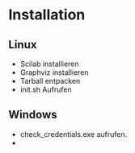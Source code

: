 # Installation
## Linux
* Scilab installieren
* Graphviz installieren
* Tarball entpacken
* init.sh Aufrufen

## Windows
* check_credentials.exe aufrufen.
* 